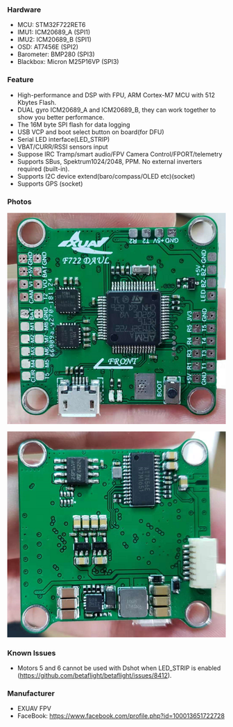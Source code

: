 ### Hardware
- MCU: STM32F722RET6
- IMU1: ICM20689_A (SPI1)
- IMU2: ICM20689_B (SPI1)
- OSD: AT7456E (SPI2)
- Barometer: BMP280 (SPI3)
- Blackbox: Micron M25P16VP (SPI3)

### Feature
- High-performance and DSP with FPU, ARM Cortex-M7 MCU with 512 Kbytes Flash. 
- DUAL gyro ICM20689_A and ICM20689_B, they can work together to show you better performance.
- The 16M byte SPI flash for data logging
- USB VCP and boot select button on board(for DFU)
- Serial LED interface(LED_STRIP)
- VBAT/CURR/RSSI sensors input
- Suppose IRC Tramp/smart audio/FPV Camera Control/FPORT/telemetry
- Supports SBus, Spektrum1024/2048, PPM. No external inverters required (built-in).
- Supports I2C device extend(baro/compass/OLED etc)(socket)
- Supports GPS (socket)

### Photos
![Top](images/EXF722DUAL-top.png)

![Bottom](images/EXF722DUAL-bottom.png)

### Known Issues

- Motors 5 and 6 cannot be used with Dshot when LED\_STRIP is enabled (https://github.com/betaflight/betaflight/issues/8412).

### Manufacturer
- EXUAV FPV
- FaceBook: https://www.facebook.com/profile.php?id=100013651722728
